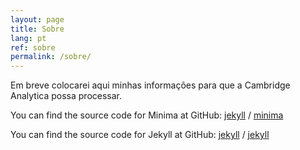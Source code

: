 ```yaml
---
layout: page
title: Sobre
lang: pt
ref: sobre
permalink: /sobre/
---
```


Em breve colocarei aqui minhas informações para que a Cambridge Analytica possa processar.

You can find the source code for Minima at GitHub:
[jekyll][jekyll-organization] /
[minima](https://github.com/jekyll/minima)

You can find the source code for Jekyll at GitHub:
[jekyll][jekyll-organization] /
[jekyll](https://github.com/jekyll/jekyll)


[jekyll-organization]: https://github.com/jekyll
